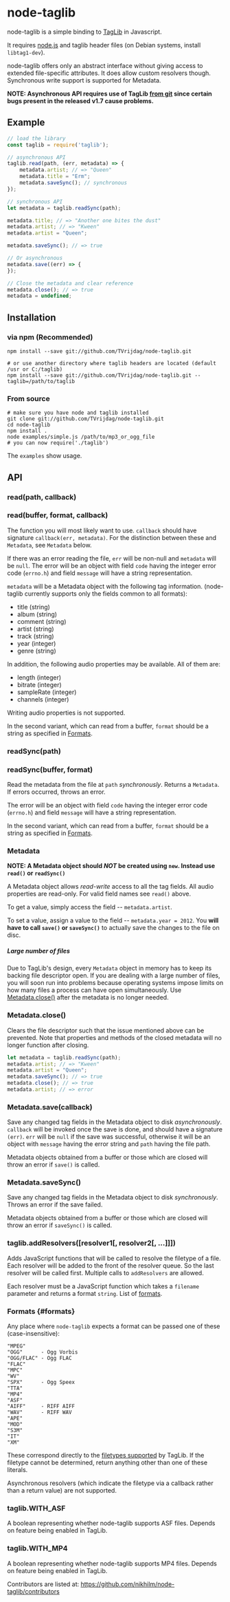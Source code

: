 node-taglib
===========

node-taglib is a simple binding to
[TagLib](http://developer.kde.org/~wheeler/taglib/) in Javascript.

It requires [node.js](http://nodejs.org) and taglib header files (on Debian systems, install `libtag1-dev`).

node-taglib offers only an abstract interface without giving access to extended
file-specific attributes. It does allow custom resolvers though. Synchronous
write support is supported for Metadata.

**NOTE: Asynchronous API requires use of TagLib [from git][taglib-git] since
certain bugs present in the released v1.7 cause problems.**

[taglib-git]: https://github.com/taglib/taglib

## Example

```js
// load the library
const taglib = require('taglib');

// asynchronous API
taglib.read(path, (err, metadata) => {
    metadata.artist; // => "Queen"
    metadata.title = "Erm";
    metadata.saveSync(); // synchronous
});

// synchronous API
let metadata = taglib.readSync(path);

metadata.title; // => "Another one bites the dust"
metadata.artist; // => "Kween"
metadata.artist = "Queen";

metadata.saveSync(); // => true

// Or asynchronous
metadata.save((err) => {
});

// Close the metadata and clear reference
metadata.close(); // => true
metadata = undefined;
```

## Installation

### via npm (Recommended)

    npm install --save git://github.com/TVrijdag/node-taglib.git
    
    # or use another directory where taglib headers are located (default /usr or C:/taglib)
    npm install --save git://github.com/TVrijdag/node-taglib.git --taglib=/path/to/taglib

### From source

    # make sure you have node and taglib installed
    git clone git://github.com/TVrijdag/node-taglib.git
    cd node-taglib
    npm install .
    node examples/simple.js /path/to/mp3_or_ogg_file
    # you can now require('./taglib')

The `examples` show usage.

## API

### read(path, callback)
### read(buffer, format, callback)

The function you will most likely want to use. `callback` should have signature
`callback(err, metadata)`.
For the distinction between these and `Metadata`, see `Metadata` below.

If there was an error reading the file, `err` will be non-null and `metadata`
will be `null`.  The error will be an object with field `code` having the 
integer error code (`errno.h`) and field `message` will have a string representation.

`metadata` will be a Metadata object with the following tag information.
(node-taglib currently supports only the fields common to all formats):

* title   (string)
* album   (string)
* comment (string)
* artist  (string)
* track   (string)
* year    (integer)
* genre   (string)

In addition, the following audio properties may be available. All of them are:

* length      (integer)
* bitrate     (integer)
* sampleRate  (integer)
* channels    (integer)

Writing audio properties is not supported.

In the second variant, which can read from a buffer, `format` should be
a string as specified in [Formats](#formats).

### readSync(path)
### readSync(buffer, format)

Read the metadata from the file at `path` _synchronously_. Returns a `Metadata`. If
errors occurred, throws an error.

The error will be an object with field `code` having the integer error code
(`errno.h`) and field `message` will have a string representation.

In the second variant, which can read from a buffer, `format` should be
a string as specified in [Formats](#formats).

### Metadata

**NOTE: A Metadata object should *NOT* be created using `new`. Instead use `read()`
or `readSync()`**

A Metadata object allows _read-write_ access to all the tag fields. All audio 
properties are read-only. For valid field names see `read()` above.

To get a value, simply access the field -- `metadata.artist`.

To set a value, assign a value to the field -- `metadata.year = 2012`. You **will
have to call `save()` or `saveSync()`** to actually save the changes to the file on disc.

##### Large number of files

Due to TagLib's design, every `Metadata` object in memory has to keep its backing
file descriptor open. If you are dealing with a large number of files, you will
soon run into problems because operating systems impose limits on how many
files a process can have open simultaneously. Use [Metadata.close()](#metadataclose) 
after the metadata is no longer needed.

### Metadata.close()

Clears the file descriptor such that the issue mentioned above can be prevented. Note 
that properties and methods of the closed metadata will no longer function after closing. 

```js
let metadata = taglib.readSync(path);
metadata.artist; // => "Kween"
metadata.artist = "Queen";
metadata.saveSync(); // => true
metadata.close(); // => true
metadata.artist; // => error
```

### Metadata.save(callback)

Save any changed tag fields in the Metadata object to disk _asynchronously_. 
`callback` will be invoked once the save is done, and should have a signature `(err)`.
`err` will be `null` if the save was successful, otherwise it will be an object with
`message` having the error string and `path` having the file path.

Metadata objects obtained from a buffer or those which are closed will throw an 
error if `save()` is called.

### Metadata.saveSync()

Save any changed tag fields in the Metadata object to disk _synchronously_. 
Throws an error if the save failed.

Metadata objects obtained from a buffer or those which are closed will throw an 
error if `saveSync()` is called.

### taglib.addResolvers(\[resolver1\[, resolver2\[, ...]]])

Adds JavaScript functions that will be called to resolve the filetype of
a file. Each resolver will be added to the front of the resolver queue. So the
last resolver will be called first. Multiple calls to `addResolvers` are
allowed.

Each resolver must be a JavaScript function which takes a `filename` parameter
and returns a format `string`. List of [formats](#formats).

### Formats {#formats}

Any place where `node-taglib` expects a format can be passed one of these
(case-insensitive):

    "MPEG"
    "OGG"      - Ogg Vorbis
    "OGG/FLAC" - Ogg FLAC
    "FLAC"
    "MPC"
    "WV"
    "SPX"      - Ogg Speex
    "TTA"
    "MP4"
    "ASF"
    "AIFF"     - RIFF AIFF
    "WAV"      - RIFF WAV
    "APE"
    "MOD"
    "S3M"
    "IT"
    "XM"

These correspond directly to the [filetypes
supported](http://developer.kde.org/~wheeler/taglib/api/classTagLib_1_1File.html)
by TagLib.  If the filetype cannot be determined, return anything other than
one of these literals.

Asynchronous resolvers (which indicate the filetype via a callback rather than
a return value) are not supported.

### taglib.WITH_ASF

A boolean representing whether node-taglib supports ASF files. Depends on
feature being enabled in TagLib.

### taglib.WITH_MP4

A boolean representing whether node-taglib supports MP4 files. Depends on
feature being enabled in TagLib.

Contributors are listed at: <https://github.com/nikhilm/node-taglib/contributors>
